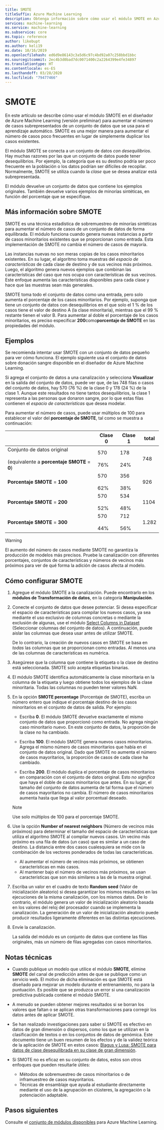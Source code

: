 ```yaml
---
title: SMOTE
titleSuffix: Azure Machine Learning
description: Obtenga información sobre cómo usar el módulo SMOTE en Azure Machine Learning para aumentar el número de ejemplos de baja incidencia en un conjunto de datos mediante el sobremuestreo.
services: machine-learning
ms.service: machine-learning
ms.subservice: core
ms.topic: reference
author: likebupt
ms.author: keli19
ms.date: 10/16/2019
ms.openlocfilehash: ed6d9e86143c3a5d6c97c4bd92a07c258bbd1bbc
ms.sourcegitcommit: 2ec4b3d0bad7dc0071400c2a2264399e4fe34897
ms.translationtype: HT
ms.contentlocale: es-ES
ms.lasthandoff: 03/28/2020
ms.locfileid: "79477466"
---
```

# <a name="smote"></a>SMOTE

En este artículo se describe cómo usar el módulo SMOTE en el diseñador de Azure Machine Learning (versión preliminar) para aumentar el número de casos subrepresentados de un conjunto de datos que se usa para el aprendizaje automático. SMOTE es una mejor manera para aumentar el número de casos poco frecuentes en lugar de simplemente duplicar los casos existentes.  

El módulo SMOTE se conecta a un conjunto de datos *con desequilibrios*. Hay muchas razones por las que un conjunto de datos puede tener desequilibrios. Por ejemplo, la categoría que es su destino podría ser poco frecuente en la población o los datos podrían ser difíciles de recopilar. Normalmente, SMOTE se utiliza cuando la *clase* que se desea analizar está subrepresentada. 
  
El módulo devuelve un conjunto de datos que contiene los ejemplos originales. También devuelve varios ejemplos de minorías sintéticas, en función del porcentaje que se especifique.  
  
## <a name="more-about-smote"></a>Más información sobre SMOTE

SMOTE es una técnica estadística de sobremuestreo de minorías sintéticas para aumentar el número de casos de un conjunto de datos de forma equilibrada. El módulo funciona cuando genera nuevas instancias a partir de casos minoritarios existentes que se proporcionan como entrada. Esta implementación de SMOTE *no* cambia el número de casos de mayoría.

Las instancias nuevas no son meras copias de los casos minoritarios existentes. En su lugar, el algoritmo toma muestras del *espacio de características* de cada clase de destino y de sus vecinos más próximos. Luego, el algoritmo genera nuevos ejemplos que combinan las características del caso que nos ocupa con características de sus vecinos. Este enfoque aumenta las características disponibles para cada clase y hace que las muestras sean más generales.
  
SMOTE toma todo el conjunto de datos como una entrada, pero solo aumenta el porcentaje de los casos minoritarios. Por ejemplo, suponga que tiene un conjunto de datos con desequilibrios en el que solo el 1 % de los casos tiene el valor de destino A (la clase minoritaria), mientras que el 99 % restante tienen el valor B. Para aumentar al doble el porcentaje de los casos minoritarios, es preciso especificar **200**como**porcentaje de SMOTE** en las propiedades del módulo.  
  
## <a name="examples"></a>Ejemplos  

Se recomienda intentar usar SMOTE con un conjunto de datos pequeño para ver cómo funciona. El ejemplo siguiente usa el conjunto de datos sobre donación sangre disponible en el diseñador de Azure Machine Learning.
  
Si agrega el conjunto de datos a una canalización y selecciona **Visualizar** en la salida del conjunto de datos, puede ver que, de las 748 filas o casos del conjunto de datos, hay 570 (76 %) de la clase 0 y 178 (24 %) de la clase 1. Aunque este resultados no tiene tantos desequilibrios, la clase 1 representa a las personas que donaron sangre, por lo que estas filas contienen el *espacio de características* que desea modelar.
 
Para aumentar el número de casos, puede usar múltiplos de 100 para establecer el valor del **porcentaje de SMOTE**, tal como se muestra a continuación:

||Clase 0|Clase 1|total|  
|-|-------------|-------------|-----------|  
|Conjunto de datos original<br /><br /> (equivalente a **porcentaje SMOTE** = **0**)|570<br /><br /> 76%|178<br /><br /> 24%|748|  
|**Porcentaje SMOTE** = **100**|570<br /><br /> 62%|356<br /><br /> 38%|926|  
|**Porcentaje SMOTE** = **200**|570<br /><br /> 52%|534<br /><br /> 48%|1104|  
|**Porcentaje SMOTE** = **300**|570<br /><br /> 44%|712<br /><br /> 56%|1\.282|  
  
> [!WARNING]
> El aumento del número de casos mediante SMOTE no garantiza la producción de modelos más precisos. Pruebe la canalización con diferentes porcentajes, conjuntos de características y números de vecinos más próximos para ver de qué forma la adición de casos afecta al modelo.  
  
## <a name="how-to-configure-smote"></a>Cómo configurar SMOTE
  
1.  Agregue el módulo SMOTE a la canalización. Puede encontrarlo en los **módulos de Transformación de datos**, en la categoría **Manipulación**.

2. Conecte el conjunto de datos que desee potenciar. Si desea especificar el espacio de características para compilar los nuevos casos, ya sea mediante el uso exclusivo de columnas concretas o mediante la exclusión de algunas, use el módulo [Select Columns in Dataset](select-columns-in-dataset.md) (Seleccionar columnas del conjunto de datos). A continuación, puede aislar las columnas que desea usar antes de utilizar SMOTE.
  
    De lo contrario, la creación de nuevos casos en SMOTE se basa en *todas* las columnas que se proporcionan como entradas. Al menos una de las columnas de características es numérica.
  
3.  Asegúrese que la columna que contiene la etiqueta o la clase de destino está seleccionada. SMOTE solo acepta etiquetas binarias.
  
4.  El módulo SMOTE identifica automáticamente la clase minoritaria en la columna de la etiqueta y luego obtiene todos los ejemplos de la clase minoritaria. Todas las columnas no pueden tener valores NaN.
  
5.  En la opción **SMOTE percentage** (Porcentaje de SMOTE), escriba un número entero que indique el porcentaje destino de los casos minoritarios en el conjunto de datos de salida. Por ejemplo:  
  
    - Escriba **0**. El módulo SMOTE devuelve exactamente el mismo conjunto de datos que proporcionó como entrada. No agrega ningún caso minoritario nuevo. En este conjunto de datos, la proporción de la clase no ha cambiado.  
  
    - Escriba **100**. El módulo SMOTE genera nuevos casos minoritarios. Agrega el mismo número de casos minoritarios que había en el conjunto de datos original. Dado que SMOTE no aumenta el número de casos mayoritarios, la proporción de casos de cada clase ha cambiado.  
  
    - Escriba **200**. El módulo duplica el porcentaje de casos minoritarios en comparación con el conjunto de datos original. Esto *no significa* que haya el doble de casos minoritarios que antes. En su lugar, el tamaño del conjunto de datos aumenta de tal forma que el número de casos mayoritarios no cambia. El número de casos minoritarios aumenta hasta que llega al valor porcentual deseado.  
  
    > [!NOTE]
    > Use solo múltiplos de 100 para el porcentaje SMOTE.

6.  Use la opción **Number of nearest neighbors** (Número de vecinos más próximos) para determinar el tamaño del espacio de características que utiliza el algoritmo SMOTE al compilar nuevos casos. Un vecino más próximo es una fila de datos (un caso) que es similar a un caso de destino. La distancia entre dos casos cualesquiera se mide con la combinación de los vectores ponderados de todas las características.  
  
    + Al aumentar el número de vecinos más próximos, se obtienen características en más casos.
    + Al mantener bajo el número de vecinos más próximos, se usan características que son más similares a las de la muestra original.  
  
7. Escriba un valor en el cuadro de texto **Random seed** (Valor de inicialización aleatorio) si desea garantizar los mismos resultados en las ejecuciones de la misma canalización, con los mismos datos. De lo contrario, el módulo genera un valor de inicialización aleatorio basada en los valores del reloj del procesador cuando se implementa la canalización. La generación de un valor de inicialización aleatorio puede producir resultados ligeramente diferentes en las distintas ejecuciones.

8. Envíe la canalización.  
  
   La salida del módulo es un conjunto de datos que contiene las filas originales, más un número de filas agregadas con casos minoritarios.  

## <a name="technical-notes"></a>Notas técnicas

+ Cuando publique un modelo que utilice el módulo **SMOTE**, elimine **SMOTE** del canal de predicción antes de que se publique como un servicio web. El motivo de dicha eliminación es que SMOTE está diseñado para mejorar un modelo durante el entrenamiento, no para la puntuación. Es posible que se produzca un error si una canalización predictiva publicada contiene el módulo SMOTE.

+ A menudo se pueden obtener mejores resultados si se borran los valores que faltan o se aplican otras transformaciones para corregir los datos antes de aplicar SMOTE. 

+ Se han realizado investigaciones para saber si SMOTE es efectivo en datos de gran dimensión o dispersos, como los que se utilizan en la clasificación de textos o en los conjuntos de datos de genómica. Este documento tiene un buen resumen de los efectos y de la validez teórica de la aplicación de SMOTE en estos casos: [Blagus y Lusa: SMOTE para datos de clase desequilibrada en su clase de gran dimensión](https://bmcbioinformatics.biomedcentral.com/articles/10.1186/1471-2105-14-106).

+ Si SMOTE no es eficaz en su conjunto de datos, estos son otros enfoques que pueden resultarle útiles:
  + Métodos de sobremuestreo de casos minoritarios o de inframuestreo de casos mayoritarios.
  + Técnicas de ensamblaje que ayuda al estudiante directamente mediante el uso de la agrupación en clústeres, la agregación o la potenciación adaptable.


## <a name="next-steps"></a>Pasos siguientes

Consulte el [conjunto de módulos disponibles](module-reference.md) para Azure Machine Learning. 

